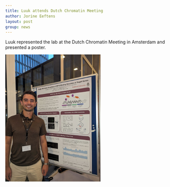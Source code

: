 ```yaml
---
title: Luuk attends Dutch Chromatin Meeting
author: Jorine Eeftens
layout: post
group: news
---
```


Luuk represented the lab at the Dutch Chromatin Meeting in Amsterdam and presented a poster.

<img src="/static/img/news/luukdcm.jpg" width="300">
